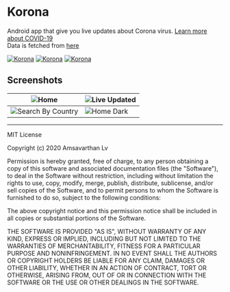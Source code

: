 # Korona
Android app that give you live updates about Corona virus. [Learn more about COVID-19](https://www.who.int/emergencies/diseases/novel-coronavirus-2019)<br/>Data is fetched from [here](https://documenter.getpostman.com/view/11144369/Szf6Z9B3?version=latest#84689601-77bd-4992-a8a7-0db57be29402)

[![Korona](https://forthebadge.com/images/badges/built-by-developers.svg)](https://lvamsavarthan.github.io/lvstore)
[![Korona](https://forthebadge.com/images/badges/built-with-love.svg)](https://lvamsavarthan.github.io/lvstore)
[![Korona](https://forthebadge.com/images/badges/built-for-android.svg)](https://lvamsavarthan.github.io/lvstore)
<br>

## Screenshots
![Home](https://github.com/lvamsavarthan/Korona/blob/master/screenshots/home.png)|![Live Updated](https://github.com/lvamsavarthan/Korona/blob/master/screenshots/live.png)
---------------------------------------------------------------------------------|---------------------------------------------------------------------------------
![Search By Country](https://github.com/lvamsavarthan/Korona/blob/master/screenshots/search.png)|![Home Dark](https://github.com/lvamsavarthan/Korona/blob/master/screenshots/home_dark.png)

--------------

MIT License

Copyright (c) 2020 Amsavarthan Lv

Permission is hereby granted, free of charge, to any person obtaining a copy
of this software and associated documentation files (the "Software"), to deal
in the Software without restriction, including without limitation the rights
to use, copy, modify, merge, publish, distribute, sublicense, and/or sell
copies of the Software, and to permit persons to whom the Software is
furnished to do so, subject to the following conditions:

The above copyright notice and this permission notice shall be included in all
copies or substantial portions of the Software.

THE SOFTWARE IS PROVIDED "AS IS", WITHOUT WARRANTY OF ANY KIND, EXPRESS OR
IMPLIED, INCLUDING BUT NOT LIMITED TO THE WARRANTIES OF MERCHANTABILITY,
FITNESS FOR A PARTICULAR PURPOSE AND NONINFRINGEMENT. IN NO EVENT SHALL THE
AUTHORS OR COPYRIGHT HOLDERS BE LIABLE FOR ANY CLAIM, DAMAGES OR OTHER
LIABILITY, WHETHER IN AN ACTION OF CONTRACT, TORT OR OTHERWISE, ARISING FROM,
OUT OF OR IN CONNECTION WITH THE SOFTWARE OR THE USE OR OTHER DEALINGS IN THE
SOFTWARE.
